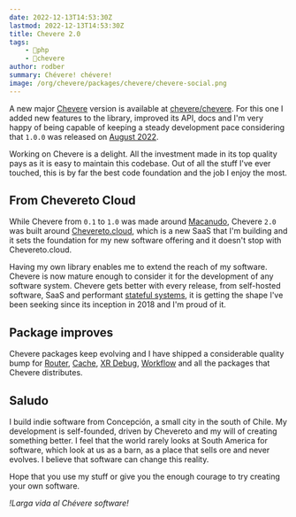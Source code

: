 ```yaml
---
date: 2022-12-13T14:53:30Z
lastmod: 2022-12-13T14:53:30Z
title: Chevere 2.0
tags:
    - 🐘php
    - 🥑chevere
author: rodber
summary: Chévere! chévere!
image: /org/chevere/packages/chevere/chevere-social.png
---
```


A new major [Chevere](https://chevere.org) version is available at [chevere/chevere](https://github.com/chevere/chevere). For this one I added new features to the library, improved its API, docs and I'm very happy of being capable of keeping a steady development pace considering that `1.0.0` was released on [August 2022](https://github.com/chevere/chevere/releases/tag/1.0.0).

Working on Chevere is a delight. All the investment made in its top quality pays as it is easy to maintain this codebase. Out of all the stuff I've ever touched, this is by far the best code foundation and the job I enjoy the most.

## From Chevereto Cloud

While Chevere from `0.1` to `1.0` was made around [Macanudo](https://v4-docs.chevereto.com/introduction/changelog/4.0.html), Chevere `2.0` was built around [Chevereto.cloud](https:/chevereto.cloud/), which is a new SaaS that I'm building and it sets the foundation for my new software offering and it doesn't stop with Chevereto.cloud.

Having my own library enables me to extend the reach of my software. Chevere is now mature enough to consider it for the development of any software system. Chevere gets better with every release, from self-hosted software, SaaS and performant [stateful systems](https://www.redhat.com/en/topics/cloud-native-apps/stateful-vs-stateless), it is getting the shape I've been seeking since its inception in 2018 and I'm proud of it.

## Package improves

Chevere packages keep evolving and I have shipped a considerable quality bump for [Router](https://chevere.org/packages/router), [Cache](https://chevere.org/packages/cache), [XR Debug](https://chevere.org/packages/xr), [Workflow](https://chevere.org/packages/workflow) and all the packages that Chevere distributes.

## Saludo

I build indie software from Concepción, a small city in the south of Chile. My development is self-founded, driven by Chevereto and my will of creating something better. I feel that the world rarely looks at South America for software, which look at us as a barn, as a place that sells ore and never evolves. I believe that software can change this reality.

Hope that you use my stuff or give you the enough courage to try creating your own software.

*!Larga vida al Chévere software!*
